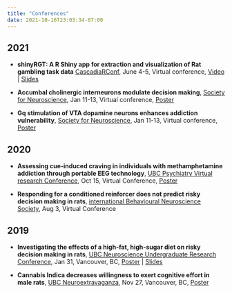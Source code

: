 ```yaml
---
title: "Conferences"
date: 2021-10-16T23:03:34-07:00
---
```

<!-- Go to https://fontawesome.com/v4.7/icons/ to find the icons you need - I am using font awesome 4 -->
<link rel="stylesheet" href="https://cdnjs.cloudflare.com/ajax/libs/font-awesome/4.7.0/css/font-awesome.min.css">


## 2021 

* **shinyRGT: A R Shiny app for extraction and visualization of Rat gambling task data** [CascadiaRConf](https://cascadiarconf.com), June 4-5, Virtual conference, [<i class="fa fa-youtube-play" aria-hidden="true"></i> Video](https://www.youtube.com/watch?v=MNb_ww-tR5g) | [<i class="fa fa-desktop" aria-hidden="true"></i> Slides](https://drive.google.com/file/d/1yMv3uqbk5T3MABRzC2R7bCJeHmrp7aY1/view?usp=sharing)

* **Accumbal cholinergic interneurons modulate decision making**, [Society for Neuroscience](https://www.sfn.org/meetings/virtual-events/sfn-global-connectome-a-virtual-event/abstracts), Jan 11-13, Virtual conference, [<i class="fa fa-file-pdf-o" aria-hidden="true"></i> Poster](https://drive.google.com/file/d/1SjD_IGGh5JWWSnhr5CuRIkHXTQlkI9GX/view)

* **Gq stimulation of VTA dopamine neurons enhances addiction vulnerability**, [Society for Neuroscience](https://www.sfn.org/meetings/virtual-events/sfn-global-connectome-a-virtual-event/abstracts), Jan 11-13, Virtual conference, [<i class="fa fa-file-pdf-o" aria-hidden="true"></i> Poster](https://drive.google.com/file/d/1es2dp5ESBq8z59Pl4-jllsUSnIbkyjpn/view)

## 2020

* **Assessing cue-induced craving in individuals with methamphetamine addiction through portable EEG technology**, [UBC Psychiatry Virtual research Conference](https://med-fom-psychiatry.sites.olt.ubc.ca/files/2020/10/2020-UBC-Psychiatry-Virtual-Research-Day-Abstract-Booklet3-1.pdf), Oct 15, Virtual Conference, [<i class="fa fa-file-pdf-o" aria-hidden="true"></i> Poster](https://med-fom-psychiatry.sites.olt.ubc.ca/files/2020/10/Safi-Poster.pdf)

* **Responding for a conditioned reinforcer does not predict risky decision making in rats**, [international Behavioural Neuroscience Society](https://www.ibnsconnect.org/assets/docs/2020%20IBNS%20Poster%20Session%20Program.pdf), Aug 3, Virtual Conference

## 2019

* **Investigating the effects of a high-fat, high-sugar diet on risky decision making in rats**, [UBC Neuroscience Undergraduate Research Conference](http://blogs.ubc.ca/neuroscienceclub/nurc-2019-info/), Jan 31, Vancouver, BC, [<i class="fa fa-desktop" aria-hidden="true"></i>  Poster](https://drive.google.com/file/d/1f1GymOriG6cuJnOE4qUZ8cnfc_TlVDmm/view?usp=sharing) | [<i class="fa fa-desktop" aria-hidden="true"></i>  Slides](https://drive.google.com/file/d/10px3Pxv-QhJmXOkkNyVKoJ7gqB4-hlZw/view)


* **Cannabis Indica decreases willingness to exert cognitive effort in male rats**, [UBC Neuroextravaganza](https://www.centreforbrainhealth.ca/events/neuroscience-extravaganza), Nov 27, Vancouver, BC, [<i class="fa fa-file-pdf-o" aria-hidden="true"></i> Poster](https://drive.google.com/file/d/1nYnH-NjMsiQckNYxoJKh639iqOu9xKXl/view?usp=sharing) 